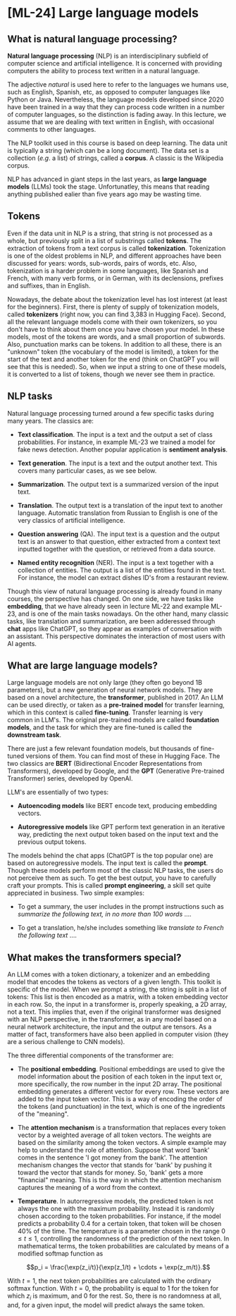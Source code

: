 # [ML-24] Large language models

## What is natural language processing?

**Natural language processing** (NLP) is an interdisciplinary subfield of computer science and artificial intelligence. It is concerned with providing computers the ability to process text written in a natural language. 

The adjective *natural* is used here to refer to the languages we humans use, such as English, Spanish, etc, as opposed to computer languages like Python or Java. Nevertheless, the language models developed since 2020 have been trained in a way that they can process code written in a number of computer languages, so the distinction is fading away. In this lecture, we assume that we are dealing with text written in English, with occasional comments to other languages.

The NLP toolkit used in this course is based on deep learning. The data unit is typically a string (which can be a long document). The data set is a collection (*e.g*. a list) of strings, called a **corpus**. A classic is the Wikipedia corpus.

NLP has advanced in giant steps in the last years, as **large language models** (LLMs) took the stage. Unfortunatley, this means that reading anything published ealier than five years ago may be wasting time.

## Tokens

Even if the data unit in NLP is a string, that string is not processed as a whole, but previously split in a list of substrings called **tokens**. The extraction of tokens from a text corpus is called **tokenization**. Tokenization is one of the oldest problems in NLP, and different approaches have been discussed for years: words, sub-words, pairs of words, etc. Also, tokenization is a harder problem in some languages, like Spanish and French, with many verb forms, or in German, with its declensions, prefixes and suffixes, than in English.

Nowadays, the debate about the tokenization level has lost interest (at least for the beginners). First, there is plenty of supply of tokenization models, called **tokenizers** (right now, you can find 3,383 in Hugging Face). Second, all the relevant language models come with their own tokenizers, so you don't have to think about them once you have chosen your model. In these models, most of the tokens are words, and a small proportion of subwords. Also, punctuation marks can be tokens. In addition to all these, there is an "unknown" token (the vocabulary of the model is limited), a token for the start of the text and another token for the end (think on ChatGPT you will see that this is needed). So, when we input a string to one of these models, it is converted to a list of tokens, though we never see them in practice.

## NLP tasks

Natural language processing turned around a few specific tasks during many years. The classics are:

* **Text classification**. The input is a text and the output a set of class probabilities. For instance, in example ML-23 we trained a model for fake news detection. Another popular application is **sentiment analysis**. 

* **Text generation**. The input is a text and the output another text. This covers many particular cases, as we see below.

* **Summarization**. The output text is a summarized version of the input text. 

* **Translation**. The output text is a translation of the input text to another language. Automatic translation from Russian to English is one of the very classics of artificial intelligence.

* **Question answering** (QA). The input text is a question and the output text is an answer to that question, either extracted from a context text inputted together with the question, or retrieved from a data source.

* **Named entity recognition** (NER). The input is a text together with a collection of entities. The output is a list of the entities found in the text. For instance, the model can extract dishes ID's from a restaurant review.

Though this view of natural language processing is already found in many courses, the perspective has changed. On one side, we have tasks like **embedding**, that we have already seen in lecture ML-22 and example ML-23, and is one of the main tasks nowadays. On the other hand, many classic tasks, like translation and summarization, are been adderessed through **chat** apps like ChatGPT, so they appear as examples of conversation with an assistant. This perspective dominates the interaction of most users with AI agents.

## What are large language models?

Large language models are not only large (they often go beyond 1B parameters), but a new generation of neural network models. They are based on a novel architecture, the **transformer**, published in 2017. An LLM can be used directly, or taken as a **pre-trained model** for transfer learning, which in this context is called **fine-tuning**. Transfer learning is very common in LLM's. The original pre-trained models are called **foundation models**, and the task for which they are fine-tuned is called the **downstream task**.

There are just a few relevant foundation models, but thousands of fine-tuned versions of them. You can find most of these in Hugging Face. The two classics are **BERT** (Bidirectional Encoder Representations from Transformers), developed by Google, and the **GPT** (Generative Pre-trained Transformer) series, developed by OpenAI. 

LLM's are essentially of two types:

* **Autoencoding models** like BERT encode text, producing embedding vectors.

* **Autoregressive models** like GPT perform text generation in an iterative way, predicting the next output token based on the input text and the previous output tokens.

The models behind the chat apps (ChatGPT is the top popular one) are based on autoregressive models. The input text is called the **prompt**. Though these models perform most of the classic NLP tasks, the users do not perceive them as such. To get the best output, you have to carefully craft your prompts. This is called **prompt engineering**, a skill set quite appreciated in business. Two simple examples: 

* To get a summary, the user includes in the prompt instructions such as *summarize the following text, in no more than 100 words* $\dots$. 

* To get a translation, he/she includes something like *translate to French the following text* $\dots$. 

## What makes the transformers special?

An LLM comes with a token dictionary, a tokenizer and an embedding model that encodes the tokens as vectors of a given length. This toolkit is specific of the model. When we prompt a string, the string is split in a list of tokens: This list is then encoded as a matrix, with a token embedding vector in each row. So, the input in a transformer is, properly speaking, a 2D array, not a text. This implies that, even if the original transformer was designed with an NLP perspective, in the transformer, as in any model based on a neural network architecture, the input and the output are tensors. As a matter of fact, transformers have also been applied in computer vision (they are a serious challenge to CNN models).

The three differential components of the transformer are:

* The **positional embedding**. Positional embeddings are used to give the model information about the position of each token in the input text or, more specifically, the row number in the input 2D array. The positional embedding generates a different vector for every row. These vectors are added to the input token vector. This is a way of encoding the order of the tokens (and punctuation) in the text, which is one of the ingredients of the "meaning". 

* The **attention mechanism** is a transformation that replaces every token vector by a weighted average of all token vectors. The weights are based on the similarity among the token vectors. A simple example may help to understand the role of attention. Suppose that word 'bank' comes in the sentence 'I got money from the bank'. The attention mechanism changes the vector that stands for 'bank' by pushing it toward the vector that stands for money. So, 'bank' gets a more "financial" meaning. This is the way in which the attention mechanism captures the meaning of a word from the context.

* **Temperature**. In autorregressive models, the predicted token is not always the one with the maximum probability. Instead it is randomly chosen according to the token probabilities. For instance, if the model predicts a probability 0.4 for a certain token, that token will be chosen 40% of the time. The temperature is a parameter chosen in the range $0 \le t \le 1$, controlling the randomness of the prediction of the next token. In mathematical terms, the token probabilities are calculated by means of a modified softmap function as

$$p_i = \frac{\exp(z_i/t)}{\exp(z_1/t) + \cdots + \exp(z_m/t)}.$$

With $t = 1$, the next token probabilities are calculated with the ordinary softmax function. With $t = 0$, the probability is equal to 1 for the token for which $z_i$ is maximum, and 0 for the rest. So, there is no randomness at all, and, for a given input, the model will predict always the same token.
